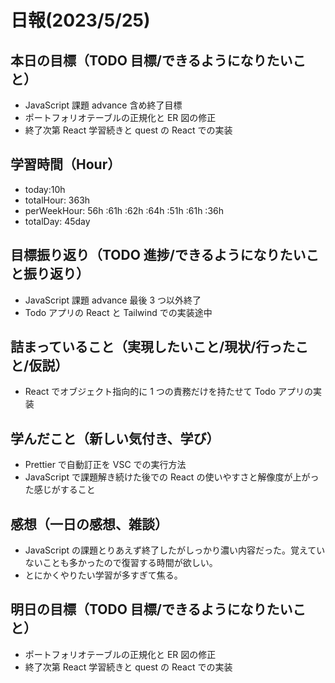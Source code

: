 # 日報(2023/5/25)

## 本日の目標（TODO 目標/できるようになりたいこと）

- JavaScript 課題 advance 含め終了目標
- ポートフォリオテーブルの正規化と ER 図の修正
- 終了次第 React 学習続きと quest の React での実装

## 学習時間（Hour）

- today:10h
- totalHour: 363h
- perWeekHour: 56h :61h :62h :64h :51h :61h :36h
- totalDay: 45day

## 目標振り返り（TODO 進捗/できるようになりたいこと振り返り）

- JavaScript 課題 advance 最後 3 つ以外終了
- Todo アプリの React と Tailwind での実装途中

## 詰まっていること（実現したいこと/現状/行ったこと/仮説）

- React でオブジェクト指向的に 1 つの責務だけを持たせて Todo アプリの実装

## 学んだこと（新しい気付き、学び）

- Prettier で自動訂正を VSC での実行方法
- JavaScript で課題解き続けた後での React の使いやすさと解像度が上がった感じがすること

## 感想（一日の感想、雑談）

- JavaScript の課題とりあえず終了したがしっかり濃い内容だった。覚えていないことも多かったので復習する時間が欲しい。
- とにかくやりたい学習が多すぎて焦る。

## 明日の目標（TODO 目標/できるようになりたいこと）

- ポートフォリオテーブルの正規化と ER 図の修正
- 終了次第 React 学習続きと quest の React での実装
